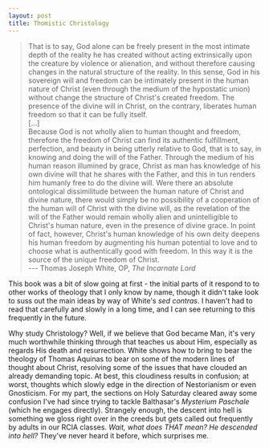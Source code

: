 ```yaml
---
layout: post
title: Thomistic Christology
---
```


>That is to say, God alone can be freely present in the most intimate depth of
the reality he has created without acting extrinsically upon the creature by
violence or alienation, and without therefore causing changes in the natural
structure of the reality. In this sense, God in his sovereign will and freedom
can be intimately present in the human nature of Christ (even through the medium
of the hypostatic union) without change the structure of Christ's created
freedom. The presence of the divine will in Christ, on the contrary, liberates
human freedom so that it can be fully itself.  
[...]  
Because God is not wholly alien to human thought and freedom, therefore the
freedom of Christ can find its authentic fulfillment, perfection, and beauty in
being utterly relative to God, that is to say, in knowing and doing the will of
the Father. Through the medium of his human reason illumined by grace, Christ as
man has knowledge of his own divine will that he shares with the Father, and this
in tun renders him humanly free to do the divine will. Were there an absolute
ontological dissimilitude between the human nature of Christ and divine nature,
there would simply be no possibility of a cooperation of the human will of
Christ with the divine will, as the revelation of the will of the Father would
remain wholly alien and unintelligible to Christ's human nature, even in the
presence of divine grace. In point of fact, however, Christ's human knowledge of
his own deity deepens his human freedom by augmenting his human potential to
love and to choose what is authentically good with freedom. In this way it is
the source of the unique freedom of Christ.  
--- Thomas Joseph White, OP, _The Incarnate Lord_

This book was a bit of slow going at first - the initial parts of it respond to
to other works of theology that I only know by name, though it didn't take look
to suss out the main ideas by way of White's _sed contras_. I haven't had to
read that carefully and slowly in a long time, and I can see returning to this
frequently in the future. 

Why study Christology? Well, if we believe that God became Man, it's very much
worthwhile thinking through that teaches us about Him, especially as regards His
death and resurrection. White shows how to bring to bear the theology of Thomas
Aquinas to bear on some of the modern lines of thought about Christ, resolving
some of the issues that have clouded an already demanding topic. At best, this
cloudiness results in confusion; at worst, thoughts which slowly edge
in the direction of Nestorianism or even Gnosticism. For my part, the sections
on Holy Saturday cleared away some confusion I've had since trying to tackle
Balthasar's _Mysterium Paschale_ (which he engages directly). Strangely enough,
the descent into hell is something we gloss right over in the creeds but gets
called out frequently by adults in our RCIA classes. _Wait, what does THAT mean?
He descended into hell?_ They've never heard it before, which surprises me. 
